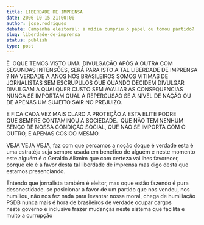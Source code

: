 ```yaml
---
title: LIBERDADE DE IMPRENSA
date: 2006-10-15 21:00:00
author: jose.rodrigues
debate: Campanha eleitoral: a mídia cumpriu o papel ou tomou partido?
slug: liberdade-de-imprensa
status: publish 
type: post
---
```


È  OQUE TEMOS VISTO UMA  DIVULGAÇÃO APÓS A OUTRA COM SEGUNDAS INTENSÕES, SERÁ PARA ISTO A TAL LIBERDADE DE IMPRENSA ? NA VERDADE A ANOS NÓS BRASILEIROS SOMOS VITIMAS DE JORNALISTAS SEM ESCRUPULOS QUE QUANDO DECIDEM DIVULGAR DIVULGAM A QUALQUER CUSTO SEM AVALIAR AS CONSEQUENCIAS NUNCA SE IMPORTAM QUAL A REPERCUSAO SE A NIVEL DE NAÇÃO OU DE APENAS UM SUJEITO SAIR NO PREJUIZO. 


E FICA CADA VEZ MAIS CLARO A PROTEÇÃO A ESTA ELITE PODRE QUE SEMPRE CONTAMINOU A SOCIEDADE.  QUE NÃO TEM NENHUM SENÇO DE NOSSA CONDIÇÃO SOCIAL, QUE NÃO SE IMPORTA COM O OUTRO, E APENAS COSIGO MESMO.


VEJA VEJA VEJA, faz com que percamos a noção doque é verdade esta é uma estratéja suja sempre usada em benefico de alguém e neste momento este alguém é o Geraldo Alkmim que com certeza vai lhes favorecer, porque ele é a favor desta tal liberdade de imprensa mas digo desta que estamos presenciando. 


Entendo que jornalista também é eleitor, mas oque estão fazendo é pura desonestidade. se posicionar a favor de um partido que nos vendeu, nos humiliou, não nos fez nada para levantar nossa moral, chega de humiliação PSDB nunca mais é hora de brasileiros de verdade ocupar cargos neste governo e inclusive frazer mudanças neste sistema que facilita e muito a currupção     


    


